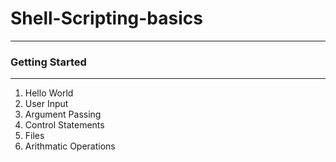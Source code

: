 # Shell-Scripting-basics
---
### Getting Started
---
1) Hello World
2) User Input
3) Argument Passing
4) Control Statements
5) Files
6) Arithmatic Operations
